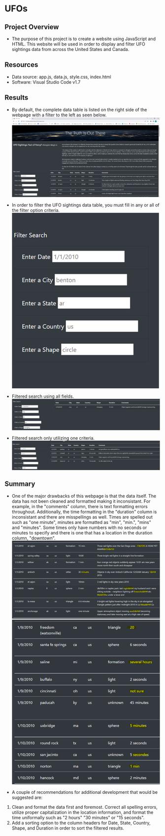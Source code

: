# UFOs

## Project Overview
* The purpose of this project is to create a website using JavaScript and HTML. This website will be used in order to display and filter UFO sightings data from across the United States and Canada.   

## Resources
* Data source: app.js, data.js, style.css, index.html
* Software: Visual Studio Code v1.7

## Results
* By default, the complete data table is listed on the right side of the webpage with a filter to the left as seen below.
![home](https://github.com/BryantKlewer/UFOs/blob/main/screen%20shots/home.png)

* In order to filter the UFO sightings data table, you must fill in any or all of the filter option criteria. 
![search_box](https://github.com/BryantKlewer/UFOs/blob/main/screen%20shots/search_box.png)

* Filtered search using all fields.
![filtered_search](https://github.com/BryantKlewer/UFOs/blob/main/screen%20shots/filtered_search.png)

* Filtered search only utilizing one criteria.
![individual_search](https://github.com/BryantKlewer/UFOs/blob/main/screen%20shots/individual_search.png)

## Summary
* One of the major drawbacks of this webpage is that the data itself. The data has not been cleaned and formatted making it inconsistant. For example, in the "comments" column, there is text formatting errors throughout. Additionally, the time formatting in the "duration" column is inconsistant and there are misspellings as well. Times are spelled out such as "one minute", minutes are formatted as "min", "min.", "mins" and "minutes". Some times only have numbers with no seconds or minutes to specify and there is one that has a location in the duration column, "downtown". 
![data_errors](https://github.com/BryantKlewer/UFOs/blob/main/screen%20shots/data_errors.png)
![time_errors](https://github.com/BryantKlewer/UFOs/blob/main/screen%20shots/time_errors.png)

* A couple of recommendations for additional development that would be suggested are:
1) Clean and format the data first and foremost. Correct all spelling errors, utilize proper capitalization in the location information, and format the time uniformally such as "2 hours" "30 minutes" or "15 seconds".
2) Add a sorting option to the column headers for Date, State, Country, Shape, and Duration in order to sort the filtered results.  

